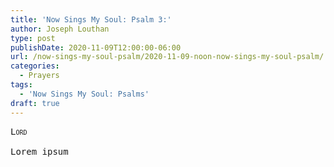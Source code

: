 ```yaml
---
title: 'Now Sings My Soul: Psalm 3:'
author: Joseph Louthan
type: post
publishDate: 2020-11-09T12:00:00-06:00
url: /now-sings-my-soul-psalm/2020-11-09-noon-now-sings-my-soul-psalm/
categories:
  - Prayers
tags:
  - 'Now Sings My Soul: Psalms'
draft: true
---
```


<pre>
<div style="font-variant: small-caps;">Lord</div>
Lorem ipsum
</pre>
